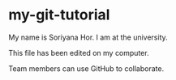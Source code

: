 # my-git-tutorial

My name is Soriyana Hor. I am at the university.

This file has been edited on my computer.

Team members can use GitHub to collaborate.

